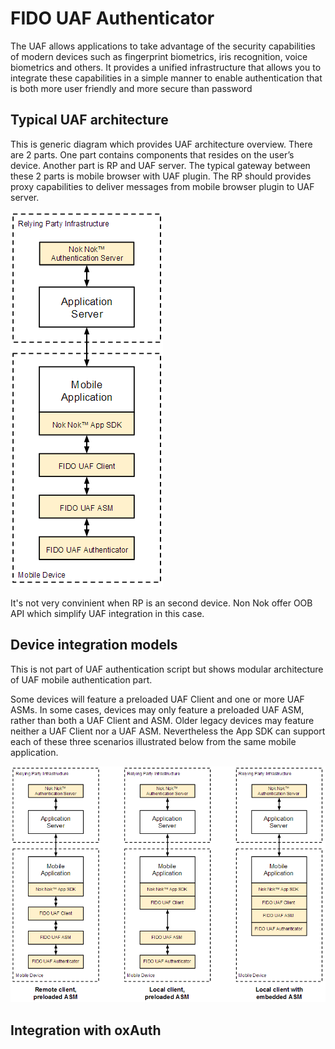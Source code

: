 # FIDO UAF Authenticator

The UAF allows applications to take advantage of the security capabilities of modern devices such as fingerprint 
biometrics, iris recognition, voice biometrics and others. It provides a unified infrastructure that allows you to integrate these capabilities in a simple manner to enable authentication that is both more user friendly and more secure than password

## Typical UAF architecture

This is generic diagram which provides UAF architecture overview. There are 2 parts. One part contains components that resides on the user’s device. Another part is RP and UAF server. The typical gateway between these 2 parts is mobile browser with UAF plugin. The RP should provides proxy capabilities to deliver messages from mobile browser plugin to UAF server.

![Typical UAF design](./img/typical_uaf_architecture.png)

It's not very convinient when RP is an second device. Non Nok offer OOB API which simplify UAF integration in this case.   

## Device integration models

This is not part of UAF authentication script but shows modular architecture of UAF mobile authentication part.

Some devices will feature a preloaded UAF Client and one or more UAF ASMs. In some cases, 
devices may only feature a preloaded UAF ASM, rather than both a UAF Client and ASM. Older 
legacy devices may feature neither a UAF Client nor a UAF ASM. Nevertheless the App SDK 
can support each of these three scenarios illustrated below from the same mobile application. 

![Typical UAF design](./img/uaf_device_integration_models.png)


## Integration with oxAuth
 
